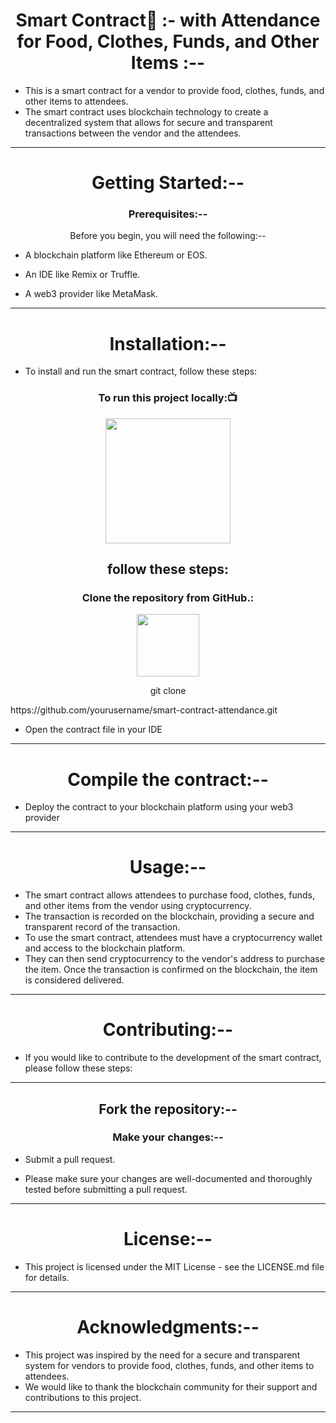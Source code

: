 <h1 align="center"> Smart Contract🧾 :- with Attendance for Food, Clothes, Funds, and Other Items :--</h1>

- This is a smart contract for a vendor to provide food, clothes, funds, and other items to attendees.
- The smart contract uses blockchain technology to create a decentralized system that allows for secure and transparent transactions between the vendor and the attendees.
<hr>
<h1 align="center">Getting Started:--</h1>

<h3 align="center">Prerequisites:--</h3>

<p align="center">Before you begin, you will need the following:--</p>

- A blockchain platform like Ethereum or EOS.

- An IDE like Remix or Truffle.

- A web3 provider like MetaMask.
<hr>
<h1 align="center">Installation:--</h1>

- To install and run the smart contract, follow these steps:

<h3 align=" center" >To run this project locally:📺 </h3>
<div align="center" >
<img height="200" wedith="200" src="https://media1.giphy.com/media/dvsE3ncGE4g718CAqM/200.gif"></div>

 <h2 align="center"> follow these steps:</h2>

<h3 align="center"> Clone the repository from GitHub.:</h3>
<div align="center" >
<img height="100" wedith="100" src="https://cdn.dribbble.com/users/1144208/screenshots/2655434/week6---git-scared.gif"></div>

 <p align="center">git clone</p> https://github.com/yourusername/smart-contract-attendance.git

- Open the contract file in your IDE
<hr>
<h1 align="center">Compile the contract:--</h1>

- Deploy the contract to your blockchain platform using your web3 provider
<hr>
<h1 align="center">Usage:--</h1>

- The smart contract allows attendees to purchase food, clothes, funds, and other items from the vendor using cryptocurrency.
- The transaction is recorded on the blockchain, providing a secure and transparent record of the transaction.
- To use the smart contract, attendees must have a cryptocurrency wallet and access to the blockchain platform. 
- They can then send cryptocurrency to the vendor's address to purchase the item. Once the transaction is confirmed on the blockchain, the item is considered delivered.
<hr>
<h1 align="center">Contributing:--</h1>

- If you would like to contribute to the development of the smart contract, please follow these steps:
<hr>
<h2 align="center">Fork the repository:--</h2>

<h3 align="center">Make your changes:--</h3>

- Submit a pull request.

- Please make sure your changes are well-documented and thoroughly tested before submitting a pull request.
<hr>
<h1 align="center">License:--</h1>

- This project is licensed under the MIT License - see the LICENSE.md file for details.
<hr>
<h1 align="center">Acknowledgments:--</h1>

- This project was inspired by the need for a secure and transparent system for vendors to provide food, clothes, funds, and other items to attendees.
- We would like to thank the blockchain community for their support and contributions to this project.
<hr>

